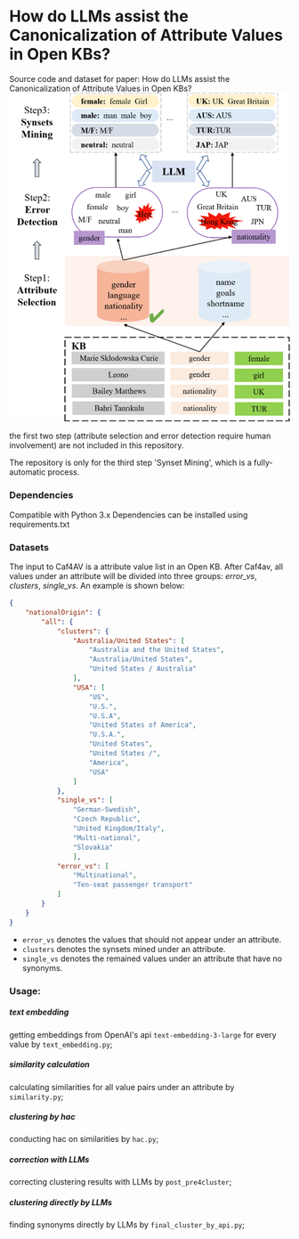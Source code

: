 # How do LLMs assist the Canonicalization of Attribute Values in Open KBs?

Source code and dataset for paper: How do LLMs assist the Canonicalization of Attribute Values in Open KBs?
![Alt text](./images/caf.png#pic_center=180*180)

the first two step (attribute selection and error detection require human involvement) are not included in this repository.

The repository is only for the third step 'Synset Mining', which is a fully-automatic process.

### Dependencies

Compatible with Python 3.x
Dependencies can be installed using requirements.txt


### Datasets
The input to Caf4AV is a attribute value list in an Open KB. After Caf4av, all values under an attribute will be divided into three groups: *error_vs*, *clusters*, *single_vs*.  An example is shown below:

```json
{
	"nationalOrigin": {
		"all": {
			"clusters": {
				"Australia/United States": [
                    "Australia and the United States",
                    "Australia/United States",
                    "United States / Australia"
                ],
                "USA": [
                    "US",
                    "U.S.",
                    "U.S.A",
                    "United States of America",
                    "U.S.A.",
                    "United States",
                    "United States /",
                    "America",
                    "USA"
                ]
            },
			"single_vs": [
                "German-Swedish",
                "Czech Republic",
                "United Kingdom/Italy",
                "Multi-national",
                "Slovakia"
                ],
            "error_vs": [
                "Multinational",
                "Ten-seat passenger transport"
            ]
		}
	}
}
```

* `error_vs` denotes the values that should not appear under an attribute.
* `clusters` denotes the synsets mined under an attribute.
* `single_vs` denotes the remained values under an attribute that have no synonyms.

### Usage:

##### text embedding
getting embeddings from OpenAI's api `text-embedding-3-large` for every value by `text_embedding.py`;

##### similarity calculation
calculating similarities for all value pairs under an attribute by `similarity.py`;

##### clustering by hac
conducting hac on similarities by `hac.py`; 

##### correction with LLMs
correcting clustering results with LLMs by `post_pre4cluster`;

##### clustering directly by LLMs
finding synonyms directly by LLMs by `final_cluster_by_api.py`;
